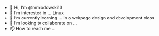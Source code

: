 - 👋 Hi, I’m @mmiodowski13
- 👀 I’m interested in ... Linux 
- 🌱 I’m currently learning ... in a webpage design and development class 
- 💞️ I’m looking to collaborate on ... 
- 📫 How to reach me ...

<!---
mmiodowski13/mmiodowski13 is a ✨ special ✨ repository because its `README.md` (this file) appears on your GitHub profile.
You can click the Preview link to take a look at your changes.
--->
